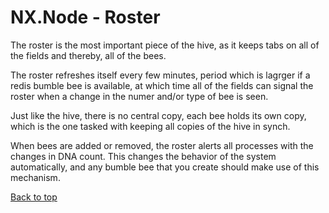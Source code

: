 # NX.Node - Roster


The roster is the most important piece of the hive, as it keeps tabs on all of the fields
and thereby, all of the bees.

The roster refreshes itself every few minutes, period which is lagrger if a redis 
bumble bee is available, at which time all of the fields can signal the roster when a change
in the numer and/or type of bee is seen.

Just like the hive, there is no central copy, each bee holds its own copy, which is the
one tasked with keeping all copies of the hive in synch.

When bees are added or removed, the roster alerts all processes with the changes in DNA count.
This changes the behavior of the system automatically, and any bumble bee that you create should 
make use of this mechanism.

[Back to top](../README.md)